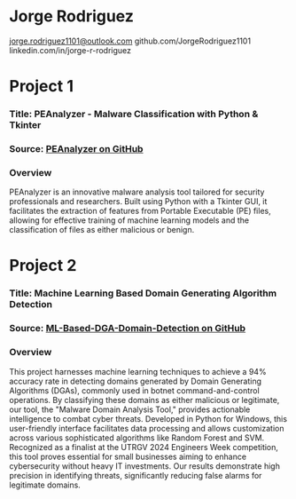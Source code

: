 
# Jorge Rodriguez
jorge.rodriguez1101@outlook.com
github.com/JorgeRodriguez1101
linkedin.com/in/jorge-r-rodriguez


# Project 1
### **Title:** PEAnalyzer - Malware Classification with Python & Tkinter
### Source: [PEAnalyzer on GitHub](https://github.com/JorgeRodriguez1101/PEAnalyzer-Malware-Classification-with-Python-and-Tkinter.git)

### Overview

PEAnalyzer is an innovative malware analysis tool tailored for security professionals and researchers. Built using Python with a Tkinter GUI, it facilitates the extraction of features from Portable Executable (PE) files, allowing for effective training of machine learning models and the classification of files as either malicious or benign.


# Project 2
### **Title:** Machine Learning Based Domain Generating Algorithm Detection
### Source: [ML-Based-DGA-Domain-Detection on GitHub](https://github.com/JorgeRodriguez1101/A-Machine-Learning-Approach-to-Detecting-Malicious-DGA-Domains)

### Overview

This project harnesses machine learning techniques to achieve a 94% accuracy rate in detecting domains generated by Domain Generating Algorithms (DGAs), commonly used in botnet command-and-control operations. By classifying these domains as either malicious or legitimate, our tool, the "Malware Domain Analysis Tool," provides actionable intelligence to combat cyber threats. Developed in Python for Windows, this user-friendly interface facilitates data processing and allows customization across various sophisticated algorithms like Random Forest and SVM. Recognized as a finalist at the UTRGV 2024 Engineers Week competition, this tool proves essential for small businesses aiming to enhance cybersecurity without heavy IT investments. Our results demonstrate high precision in identifying threats, significantly reducing false alarms for legitimate domains.

